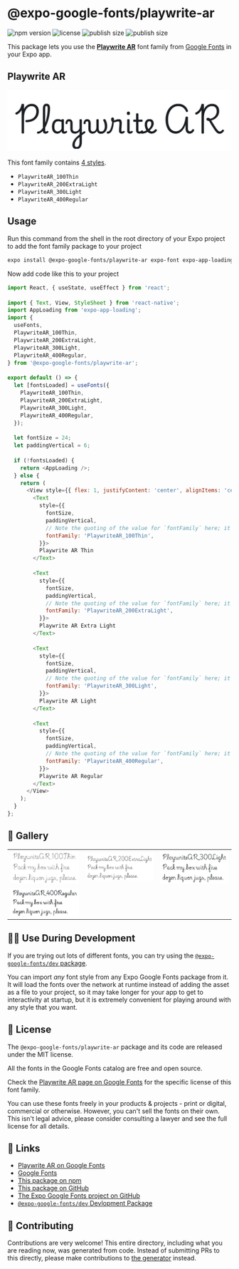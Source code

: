 # @expo-google-fonts/playwrite-ar

![npm version](https://flat.badgen.net/npm/v/@expo-google-fonts/playwrite-ar)
![license](https://flat.badgen.net/github/license/expo/google-fonts)
![publish size](https://flat.badgen.net/packagephobia/install/@expo-google-fonts/playwrite-ar)
![publish size](https://flat.badgen.net/packagephobia/publish/@expo-google-fonts/playwrite-ar)

This package lets you use the [**Playwrite AR**](https://fonts.google.com/specimen/Playwrite+AR) font family from [Google Fonts](https://fonts.google.com/) in your Expo app.

## Playwrite AR

![Playwrite AR](./font-family.png)

This font family contains [4 styles](#-gallery).

- `PlaywriteAR_100Thin`
- `PlaywriteAR_200ExtraLight`
- `PlaywriteAR_300Light`
- `PlaywriteAR_400Regular`

## Usage

Run this command from the shell in the root directory of your Expo project to add the font family package to your project
```sh
expo install @expo-google-fonts/playwrite-ar expo-font expo-app-loading
```

Now add code like this to your project
```js
import React, { useState, useEffect } from 'react';

import { Text, View, StyleSheet } from 'react-native';
import AppLoading from 'expo-app-loading';
import {
  useFonts,
  PlaywriteAR_100Thin,
  PlaywriteAR_200ExtraLight,
  PlaywriteAR_300Light,
  PlaywriteAR_400Regular,
} from '@expo-google-fonts/playwrite-ar';

export default () => {
  let [fontsLoaded] = useFonts({
    PlaywriteAR_100Thin,
    PlaywriteAR_200ExtraLight,
    PlaywriteAR_300Light,
    PlaywriteAR_400Regular,
  });

  let fontSize = 24;
  let paddingVertical = 6;

  if (!fontsLoaded) {
    return <AppLoading />;
  } else {
    return (
      <View style={{ flex: 1, justifyContent: 'center', alignItems: 'center' }}>
        <Text
          style={{
            fontSize,
            paddingVertical,
            // Note the quoting of the value for `fontFamily` here; it expects a string!
            fontFamily: 'PlaywriteAR_100Thin',
          }}>
          Playwrite AR Thin
        </Text>

        <Text
          style={{
            fontSize,
            paddingVertical,
            // Note the quoting of the value for `fontFamily` here; it expects a string!
            fontFamily: 'PlaywriteAR_200ExtraLight',
          }}>
          Playwrite AR Extra Light
        </Text>

        <Text
          style={{
            fontSize,
            paddingVertical,
            // Note the quoting of the value for `fontFamily` here; it expects a string!
            fontFamily: 'PlaywriteAR_300Light',
          }}>
          Playwrite AR Light
        </Text>

        <Text
          style={{
            fontSize,
            paddingVertical,
            // Note the quoting of the value for `fontFamily` here; it expects a string!
            fontFamily: 'PlaywriteAR_400Regular',
          }}>
          Playwrite AR Regular
        </Text>
      </View>
    );
  }
};

```

## 🔡 Gallery


||||
|-|-|-|
|![PlaywriteAR_100Thin](./PlaywriteAR_100Thin.ttf.png)|![PlaywriteAR_200ExtraLight](./PlaywriteAR_200ExtraLight.ttf.png)|![PlaywriteAR_300Light](./PlaywriteAR_300Light.ttf.png)||
|![PlaywriteAR_400Regular](./PlaywriteAR_400Regular.ttf.png)||||


## 👩‍💻 Use During Development

If you are trying out lots of different fonts, you can try using the [`@expo-google-fonts/dev` package](https://github.com/expo/google-fonts/tree/master/font-packages/dev#readme).

You can import *any* font style from any Expo Google Fonts package from it. It will load the fonts
over the network at runtime instead of adding the asset as a file to your project, so it may take longer
for your app to get to interactivity at startup, but it is extremely convenient
for playing around with any style that you want.

## 📖 License

The `@expo-google-fonts/playwrite-ar` package and its code are released under the MIT license.

All the fonts in the Google Fonts catalog are free and open source.

Check the [Playwrite AR page on Google Fonts](https://fonts.google.com/specimen/Playwrite+AR) for the specific license of this font family.

You can use these fonts freely in your products & projects - print or digital, commercial or otherwise. However, you can't sell the fonts on their own. This isn't legal advice, please consider consulting a lawyer and see the full license for all details.

## 🔗 Links

- [Playwrite AR on Google Fonts](https://fonts.google.com/specimen/Playwrite+AR)
- [Google Fonts](https://fonts.google.com/)
- [This package on npm](https://www.npmjs.com/package/@expo-google-fonts/playwrite-ar)
- [This package on GitHub](https://github.com/expo/google-fonts/tree/master/font-packages/playwrite-ar)
- [The Expo Google Fonts project on GitHub](https://github.com/expo/google-fonts)
- [`@expo-google-fonts/dev` Devlopment Package](https://github.com/expo/google-fonts/tree/master/font-packages/dev)

## 🤝 Contributing

Contributions are very welcome! This entire directory, including what you are reading now, was generated from code. Instead of submitting PRs to this directly, please make contributions to [the generator](https://github.com/expo/google-fonts/tree/master/packages/generator) instead.
